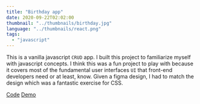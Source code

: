 ```yaml
---
title: "Birthday app"
date: 2020-09-22T02:02:00
thumbnail: "../thumbnails/birthday.jpg"
language: "../thumbnails/react.png"
tags:
  - "javascript"
---
```


This is a vanilla javascript `CRUD` app. I built this project to familiarize myself with javascript concepts. I think this was a fun project to play with because it covers most of the fundamental user interfaces `UI` that front-end developers need or at least, know. Given a figma design, I had to match the design which was a fantastic exercise for CSS.

<a href='https://github.com/starjardin/birthday-app'>Code</a>
<a href='https://tantley-birthday-app.netlify.app/'>Demo</a>
